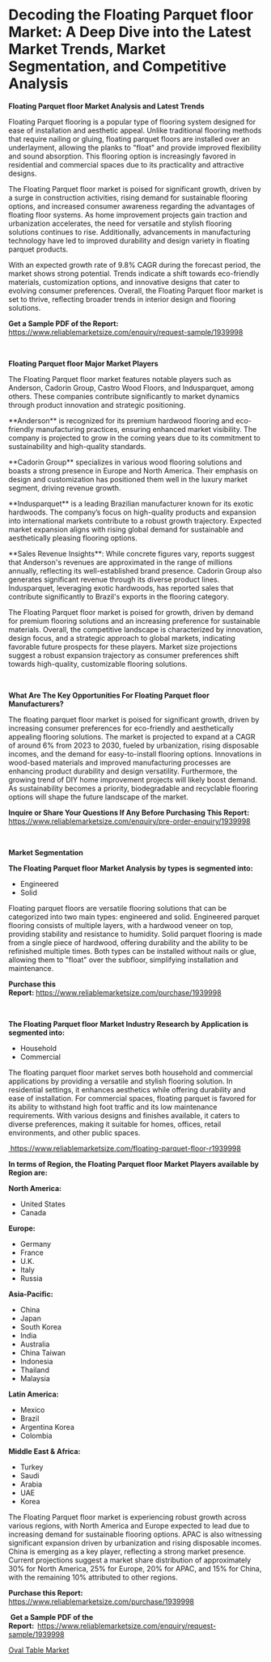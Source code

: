<p><h1>Decoding the Floating Parquet floor Market: A Deep Dive into the Latest Market Trends, Market Segmentation, and Competitive Analysis</h1></p><p><strong>Floating Parquet floor Market Analysis and Latest Trends</strong></p>
<p><p>Floating Parquet flooring is a popular type of flooring system designed for ease of installation and aesthetic appeal. Unlike traditional flooring methods that require nailing or gluing, floating parquet floors are installed over an underlayment, allowing the planks to "float" and provide improved flexibility and sound absorption. This flooring option is increasingly favored in residential and commercial spaces due to its practicality and attractive designs.</p><p>The Floating Parquet floor market is poised for significant growth, driven by a surge in construction activities, rising demand for sustainable flooring options, and increased consumer awareness regarding the advantages of floating floor systems. As home improvement projects gain traction and urbanization accelerates, the need for versatile and stylish flooring solutions continues to rise. Additionally, advancements in manufacturing technology have led to improved durability and design variety in floating parquet products.</p><p>With an expected growth rate of 9.8% CAGR during the forecast period, the market shows strong potential. Trends indicate a shift towards eco-friendly materials, customization options, and innovative designs that cater to evolving consumer preferences. Overall, the Floating Parquet floor market is set to thrive, reflecting broader trends in interior design and flooring solutions.</p></p>
<p><strong>Get a Sample PDF of the Report:&nbsp;</strong> <a href="https://www.reliablemarketsize.com/enquiry/request-sample/1939998?utm_campaign=3525&utm_medium=2&utm_source=Github&utm_content=ia&utm_term=05042025&utm_id=floating-parquet-floor">https://www.reliablemarketsize.com/enquiry/request-sample/1939998</a></p>
<p>&nbsp;</p>
<p><strong>Floating Parquet floor Major Market Players</strong></p>
<p><p>The Floating Parquet floor market features notable players such as Anderson, Cadorin Group, Castro Wood Floors, and Indusparquet, among others. These companies contribute significantly to market dynamics through product innovation and strategic positioning.</p><p>**Anderson** is recognized for its premium hardwood flooring and eco-friendly manufacturing practices, ensuring enhanced market visibility. The company is projected to grow in the coming years due to its commitment to sustainability and high-quality standards.</p><p>**Cadorin Group** specializes in various wood flooring solutions and boasts a strong presence in Europe and North America. Their emphasis on design and customization has positioned them well in the luxury market segment, driving revenue growth.</p><p>**Indusparquet** is a leading Brazilian manufacturer known for its exotic hardwoods. The company’s focus on high-quality products and expansion into international markets contribute to a robust growth trajectory. Expected market expansion aligns with rising global demand for sustainable and aesthetically pleasing flooring options.</p><p>**Sales Revenue Insights**: While concrete figures vary, reports suggest that Anderson's revenues are approximated in the range of millions annually, reflecting its well-established brand presence. Cadorin Group also generates significant revenue through its diverse product lines. Indusparquet, leveraging exotic hardwoods, has reported sales that contribute significantly to Brazil's exports in the flooring category.</p><p>The Floating Parquet floor market is poised for growth, driven by demand for premium flooring solutions and an increasing preference for sustainable materials. Overall, the competitive landscape is characterized by innovation, design focus, and a strategic approach to global markets, indicating favorable future prospects for these players. Market size projections suggest a robust expansion trajectory as consumer preferences shift towards high-quality, customizable flooring solutions.</p></p>
<p>&nbsp;</p>
<p><strong>What Are The Key Opportunities For Floating Parquet floor Manufacturers?</strong></p>
<p><p>The floating parquet floor market is poised for significant growth, driven by increasing consumer preferences for eco-friendly and aesthetically appealing flooring solutions. The market is projected to expand at a CAGR of around 6% from 2023 to 2030, fueled by urbanization, rising disposable incomes, and the demand for easy-to-install flooring options. Innovations in wood-based materials and improved manufacturing processes are enhancing product durability and design versatility. Furthermore, the growing trend of DIY home improvement projects will likely boost demand. As sustainability becomes a priority, biodegradable and recyclable flooring options will shape the future landscape of the market.</p></p>
<p><strong>Inquire or Share Your Questions If Any Before Purchasing This Report:</strong> <a href="https://www.reliablemarketsize.com/enquiry/pre-order-enquiry/1939998?utm_campaign=3525&utm_medium=2&utm_source=Github&utm_content=ia&utm_term=05042025&utm_id=floating-parquet-floor">https://www.reliablemarketsize.com/enquiry/pre-order-enquiry/1939998</a></p>
<p>&nbsp;</p>
<p><strong>Market Segmentation</strong></p>
<p><strong>The Floating Parquet floor Market Analysis by types is segmented into:</strong></p>
<p><ul><li>Engineered</li><li>Solid</li></ul></p>
<p><p>Floating parquet floors are versatile flooring solutions that can be categorized into two main types: engineered and solid. Engineered parquet flooring consists of multiple layers, with a hardwood veneer on top, providing stability and resistance to humidity. Solid parquet flooring is made from a single piece of hardwood, offering durability and the ability to be refinished multiple times. Both types can be installed without nails or glue, allowing them to "float" over the subfloor, simplifying installation and maintenance.</p></p>
<p><strong>Purchase this Report:&nbsp;</strong><a href="https://www.reliablemarketsize.com/purchase/1939998?utm_campaign=3525&utm_medium=2&utm_source=Github&utm_content=ia&utm_term=05042025&utm_id=floating-parquet-floor">https://www.reliablemarketsize.com/purchase/1939998</a></p>
<p>&nbsp;</p>
<p><strong>The Floating Parquet floor Market Industry Research by Application is segmented into:</strong></p>
<p><ul><li>Household</li><li>Commercial</li></ul></p>
<p><p>The floating parquet floor market serves both household and commercial applications by providing a versatile and stylish flooring solution. In residential settings, it enhances aesthetics while offering durability and ease of installation. For commercial spaces, floating parquet is favored for its ability to withstand high foot traffic and its low maintenance requirements. With various designs and finishes available, it caters to diverse preferences, making it suitable for homes, offices, retail environments, and other public spaces.</p></p>
<p><a href="https://www.reliablemarketsize.com/floating-parquet-floor-r1939998?utm_campaign=3525&utm_medium=2&utm_source=Github&utm_content=ia&utm_term=05042025&utm_id=floating-parquet-floor">&nbsp;https://www.reliablemarketsize.com/floating-parquet-floor-r1939998</a></p>
<p><strong>In terms of Region, the Floating Parquet floor Market Players available by Region are:</strong></p>
<p>
    <p> <strong> North America: </strong>
        <ul>
            <li>United States</li>
            <li>Canada</li>
        </ul>
        </p> 
    <p> <strong> Europe: </strong>
        <ul>
            <li>Germany</li>
            <li>France</li>
            <li>U.K.</li>
            <li>Italy</li>
            <li>Russia</li>
        </ul>
        </p> 
    <p> <strong> Asia-Pacific: </strong>
        <ul>
            <li>China</li>
            <li>Japan</li>
            <li>South Korea</li>
            <li>India</li>
            <li>Australia</li>
            <li>China Taiwan</li>
            <li>Indonesia</li>
            <li>Thailand</li>
            <li>Malaysia</li>
        </ul>
        </p> 
    <p> <strong> Latin America: </strong>
        <ul>
            <li>Mexico</li>
            <li>Brazil</li>
            <li>Argentina Korea</li>
            <li>Colombia</li>
        </ul>
        </p> 
    <p> <strong> Middle East & Africa: </strong>
        <ul>
            <li>Turkey</li>
            <li>Saudi</li>
            <li>Arabia</li>
            <li>UAE</li>
            <li>Korea</li>
        </ul>
    </p>
    </p>
<p><p>The Floating Parquet floor market is experiencing robust growth across various regions, with North America and Europe expected to lead due to increasing demand for sustainable flooring options. APAC is also witnessing significant expansion driven by urbanization and rising disposable incomes. China is emerging as a key player, reflecting a strong market presence. Current projections suggest a market share distribution of approximately 30% for North America, 25% for Europe, 20% for APAC, and 15% for China, with the remaining 10% attributed to other regions.</p></p>
<p><strong>Purchase this Report: </strong><a href="https://www.reliablemarketsize.com/purchase/1939998?utm_campaign=3525&utm_medium=2&utm_source=Github&utm_content=ia&utm_term=05042025&utm_id=floating-parquet-floor">https://www.reliablemarketsize.com/purchase/1939998</a></p>
<p>&nbsp;<strong>Get a Sample PDF of the Report:&nbsp;&nbsp;</strong><a href="https://www.reliablemarketsize.com/enquiry/request-sample/1939998?utm_campaign=3525&utm_medium=2&utm_source=Github&utm_content=ia&utm_term=05042025&utm_id=floating-parquet-floor">https://www.reliablemarketsize.com/enquiry/request-sample/1939998</a></p>
<p><strong></strong></p>
<p><p><a href="https://github.com/neiridionna/Market-Research-Report-List-1/blob/main/oval-table-market.md?utm_campaign=3525&utm_medium=2&utm_source=Github&utm_content=ia&utm_term=05042025&utm_id=floating-parquet-floor">Oval Table Market</a></p></p>